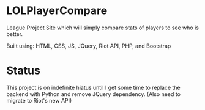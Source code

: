 # LOLPlayerCompare
League Project Site which will simply compare stats of players to see who is better.

Built using: HTML, CSS, JS, JQuery, Riot API, PHP, and Bootstrap

# Status
This project is on indefinite hiatus until I get some time to replace the backend with Python and remove JQuery dependency. (Also need to migrate to Riot's new API)
